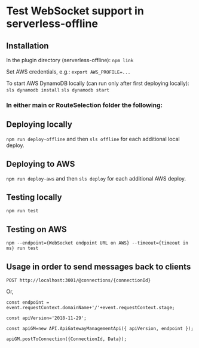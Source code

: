# Test WebSocket support in serverless-offline

## Installation

In the plugin directory (serverless-offline): `npm link`

Set AWS credentials, e.g.: `export AWS_PROFILE=...`

To start AWS DynamoDB locally (can run only after first deploying locally): `sls dynamodb install` `sls dynamodb start`

### In either main or RouteSelection folder the following:

## Deploying locally

`npm run deploy-offline` and then `sls offline` for each additional local deploy.


## Deploying to AWS

`npm run deploy-aws` and then `sls deploy` for each additional AWS deploy.


## Testing locally

`npm run test`


## Testing on AWS

`npm --endpoint={WebSocket endpoint URL on AWS} --timeout={timeout in ms} run test`


## Usage in order to send messages back to clients

`POST http://localhost:3001/@connections/{connectionId}`

Or,

`const endpoint = event.requestContext.domainName+'/'+event.requestContext.stage;`

`const apiVersion='2018-11-29';`

`const apiGM=new API.ApiGatewayManagementApi({ apiVersion, endpoint });`

`apiGM.postToConnection({ConnectionId, Data});`

